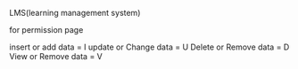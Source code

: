 LMS(learning management system)

for permission page

insert or add data = I
update or Change data = U
Delete or Remove data = D
View or Remove data = V
